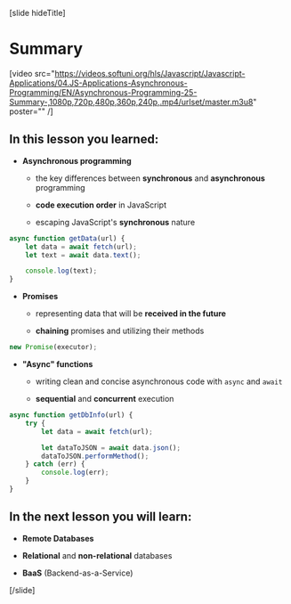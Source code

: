 [slide hideTitle]
# Summary

[video src="https://videos.softuni.org/hls/Javascript/Javascript-Applications/04.JS-Applications-Asynchronous-Programming/EN/Asynchronous-Programming-25-Summary-,1080p,720p,480p,360p,240p,.mp4/urlset/master.m3u8" poster="" /]

## In this lesson you learned:

- **Asynchronous programming**

    * the key differences between **synchronous** and **asynchronous** programming

    * **code execution order** in JavaScript

    * escaping JavaScript's **synchronous** nature
```js
async function getData(url) {
    let data = await fetch(url);
    let text = await data.text();

    console.log(text);
}
```

- **Promises**

  * representing data that will be **received in the future**

  * **chaining** promises and utilizing their methods

```js
new Promise(executor);
```

- **"Async" functions**

   * writing clean and concise asynchronous code with `async` and `await`

   * **sequential** and **concurrent** execution

```js
async function getDbInfo(url) {
    try {
        let data = await fetch(url);

        let dataToJSON = await data.json();
        dataToJSON.performMethod();
    } catch (err) {
        console.log(err);
    }
}

```

## In the next lesson you will learn:

- **Remote Databases**

- **Relational** and **non-relational** databases

- **BaaS** (Backend-as-a-Service)

[/slide]
